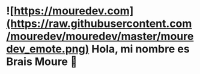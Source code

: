 # ![https://mouredev.com](https://raw.githubusercontent.com/mouredev/mouredev/master/mouredev_emote.png) Hola, mi nombre es Brais Moure 👋
